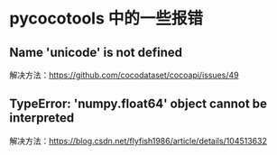 # pycocotools 中的一些报错

## Name 'unicode' is not defined

解决方法：https://github.com/cocodataset/cocoapi/issues/49

## TypeError: 'numpy.float64' object cannot be interpreted

解决方法：https://blog.csdn.net/flyfish1986/article/details/104513632